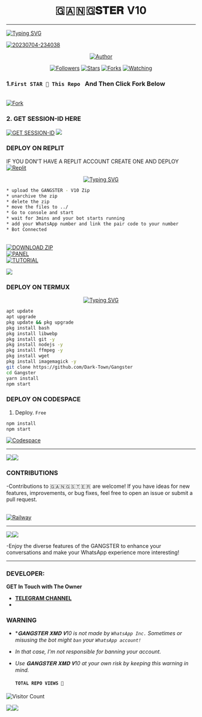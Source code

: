 <h1 align="center"> 🇬 🇦 🇳 🇬𝐒𝐓𝐄𝐑  V10</h1>
<p align="center">  
  
***
  
<a href="https://git.io/typing-svg"><img src="https://readme-typing-svg.demolab.com?font=Black+Ops+One&size=50&pause=1000&color=1BAFBAFF&center=true&width=910&height=100&lines=THANKS FOR CHOOSING ;🇬 🇦 🇳 🇬 🇸 🇹  🇪 🇷  +🇻10;MULTI+DEVICE+WHATSAPP+BOT;CREATED+BY+🇹 🇨 🇷 🇴 🇳 🇪 🇧 +BOY;RELEASED+28.09.24" alt="Typing SVG" /></a>
  </p>
    <a href="https://ibb.co/f4MFqxs"><img src="https://i.ibb.co/nzrm6LF/20230704-234038.jpg" alt="20230704-234038" border="0" /></a>
<p align="center">
<pQUEEN-RIAS align="center">
<a href="https://github.com/Dark-Town/Gangster"><img title="Author" src="https://img.shields.io/badge/Rias Gremory-black?style=for-the-badge&logo=github"></a>
<p align="center">
<a href="https://github.com/TcronebHackx-Md/followers"><img title="Followers" src="https://img.shields.io/github/followers/Dark-Town?color=blue&style=flat-square"></a>
<a href="https://github.com/Dark-Town/Gangster/stargazers/"><img title="Stars" src="https://img.shields.io/github/stars/Toxic1239/Queen-RiasV2?color=red&style=flat-square"></a>
<a href="https://github.com/Dark-Town/Gangster/network/members"><img title="Forks" src="https://img.shields.io/github/forks/Dark-Town/Gangster?color=green&style=flat-square"></a>
<a href="https://github.com/Dark-Town/Gangster/watchers"><img title="Watching" src="https://img.shields.io/github/watchers/Dark-Town/Gangster?label=Watchers&color=yellow&style=flat-square"></a>

### 1.`First STAR 🌟 This Repo ` And Then Click Fork Below
<br>
    <a href='https://github.com/Dark-Town/Gangster/fork' target="_blank"><img alt='Fork' src='https://img.shields.io/badge/-Fork-blue?style=for-the-badge&logo=Github&logoColor=white'/></a>

### 2. GET SESSION-ID HERE 

<a href='https://express-pairing-code2.onrender.com/' target="_blank"><img alt='GET SESSION-ID' src='https://img.shields.io/badge/Click here to get your SESSION-ID-blue?style=for-the-badge&logo=opencv&logoColor=white'/></a> 
<a><img src='https://i.imgur.com/LyHic3i.gif'/></a>    

  
### DEPLOY ON REPLIT
IF YOU DON'T HAVE A REPLIT ACCOUNT CREATE ONE AND DEPLOY 
    <br>
    <a href='https://replit.com/github/Dark-Town/Gangster' target="_blank"><img alt='Replit' src='https://img.shields.io/badge/-Deploy-red?style=for-the-badge&logo=replit&logoColor=white'/></a>
    

<p align="center">
  <a href="https://git.io/typing-svg"><img src="https://readme-typing-svg.demolab.com?font=EB+Garamond&weight=800&size=28&duration=4000&pause=1000&random=false&width=435&lines=+ PANEL+DEPLOYMENT" alt="Typing SVG" /></a>
 
  ```bash
  * upload the 𝙶𝙰𝙽𝙶𝚂𝚃𝙴𝚁 - V10 Zip
  * unarchive the zip
  * delete the zip 
  * move the files to ../
* Go to console and start 
* wait for 3mins and your bot starts running
* add your WhatsApp number and link the pair code to your number
* Bot Connected
```
<br>
    <a href='https://github.com/Dark-Town/Gangster/archive/refs/heads/main.zip' target="_blank"><img alt='DOWNLOAD ZIP' src='https://img.shields.io/badge/-Download Zip File-red?style=for-the-badge&logo=google&logoColor=white'/></a>
 <br>
    <a href='https://bot-hosting.net/?aff=1249249036259823733' target="_blank"><img alt='PANEL' src='https://img.shields.io/badge/-Deploy On Panel-green?style=for-the-badge&logo=WhatsApp&logoColor=white'/></a>
<br>
    <a href='https://youtu.be/I5L6gcc8o1Q?si=' target="_blank"><img alt='TUTORIAL' src='https://img.shields.io/badge/-Tutorial-black?style=for-the-badge&logo=Youtube&logoColor=red'/></a>


<a><img src='https://i.imgur.com/LyHic3i.gif'/></a>
### DEPLOY ON TERMUX
<p align="center">
  <a href="https://git.io/typing-svg"><img src="https://readme-typing-svg.demolab.com?font=EB+Garamond&weight=800&size=28&duration=4000&pause=1000&random=false&width=435&lines=+ FOR TERMUX DEPLOYMENT ⟱" alt="Typing SVG" /></a>

```bash
apt update
apt upgrade
pkg update && pkg upgrade
pkg install bash
pkg install libwebp
pkg install git -y
pkg install nodejs -y 
pkg install ffmpeg -y 
pkg install wget
pkg install imagemagick -y
git clone https://github.com/Dark-Town/Gangster
cd Gangster
yarn install
npm start
```
 
    
### DEPLOY ON CODESPACE 
1. Deploy. `Free`
```bash
npm install
npm start
```
   <a href='https://github.com/codespaces' target="_blank"><img alt='Codespace' src='https://img.shields.io/badge/-Deploy-green?style=for-the-badge&logo=codespace&logoColor=white'/></a>

***

<a><img src='https://i.imgur.com/LyHic3i.gif'/></a><a><img src='https://i.imgur.com/LyHic3i.gif'/></a>    

### CONTRIBUTIONS 
-Contributions to 🇬 🇦 🇳 🇬 🇸 🇹 🇪 🇷  are welcome! If you have ideas for new features, improvements, or bug fixes, feel free to open an issue or submit a pull request.

<br>
    <a href='https://github.com/Dark-Town/Gangster/issues/new/choose' target="_blank"><img alt='Railway' src='https://img.shields.io/badge/-REPORT ISSUE-red?style=for-the-badge&logo=railway&logoColor=white'/></a>


***
<a><img src='https://i.imgur.com/LyHic3i.gif'/></a><a><img src='https://i.imgur.com/LyHic3i.gif'/></a>    

-Enjoy the diverse features of the GANGSTER  to enhance your conversations and make your WhatsApp experience more interesting!

***
### DEVELOPER:
**GET In Touch with The Owner**
- [**TELEGRAM CHANNEL**](https://t.me/tcronebhackx)
- 
### WARNING

- **𝐆𝐀𝐍𝐆𝐒𝐓𝐄𝐑 𝐗𝐌𝐃 𝐕10 is not made by `WhatsApp Inc.` Sometimes or misusing the bot might `ban` your `WhatsApp account!`*
- *In that case, I'm not responsible for banning your account.*
- *Use 𝐆𝐀𝐍𝐆𝐒𝐓𝐄𝐑 𝐗𝐌𝐃 𝐕10 at your own risk by keeping this warning in mind.*
  
  #### ```TOTAL REPO VIEWS 🧚```
![Visitor Count](https://profile-counter.glitch.me/Riasgv2/count.svg)

<a><img src='https://i.imgur.com/LyHic3i.gif'/></a><a><img src='https://i.imgur.com/LyHic3i.gif'/></a>
